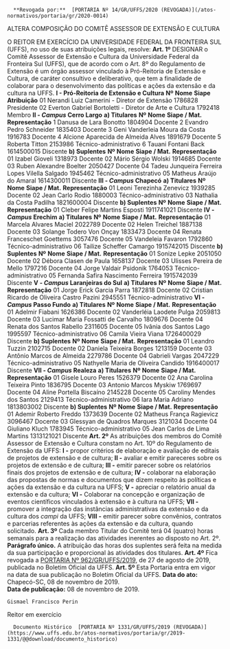       **Revogada por:**  [PORTARIA Nº 14/GR/UFFS/2020 (REVOGADA)](/atos-normativos/portaria/gr/2020-0014) 

   ALTERA COMPOSIÇÃO DO COMITÊ ASSESSOR DE EXTENSÃO E CULTURA  

 O REITOR EM EXERCÍCIO DA UNIVERSIDADE FEDERAL DA FRONTEIRA SUL (UFFS), no uso de suas atribuições legais, resolve:   **Art. 1º**  DESIGNAR o Comitê Assessor de Extensão e Cultura da Universidade Federal da Fronteira Sul (UFFS), que de acordo com o Art. 8º do Regulamento de Extensão é um órgão assessor vinculado à Pró-Reitoria de Extensão e Cultura, de caráter consultivo e deliberativo, que tem a finalidade de colaborar para o desenvolvimento das políticas e ações da extensão e da cultura na UFFS. **I - Pró-Reitoria de Extensão e Cultura**      **Nº**    **Nome**   **Siape**   **Atribuição**     01   Nerandi Luiz Camerini - Diretor de Extensão   1786828   Presidente     02   Everton Gabriel Bortoletti - Diretor de Arte e Cultura   1792418   Membro     **II - *Campus*  Cerro Largo** **a) Titulares**      **Nº**   **Nome**   **Siape / Mat.**   **Representação**     1   Danusa de Lara Bonotto   1804904   Docente     2   Evandro Pedro Schneider   1835403   Docente     3   Geni Vanderleia Moura da Costa   1916783   Docente     4   Alcione Aparecida de Almeida Alves   1891679   Docente     5   Roberta Titton   2153986   Técnico-administrativo     6   Tauani Fontani Back   1614500015   Discente     **b) Suplentes**      **Nº**    **Nome**   **Siape / Mat.**   **Representação**     01   Izabel Gioveli   1318973   Docente     02   Mário Sérgio Wolski   1914685   Docente     03   Ruben Alexandre Boelter   2050427   Docente     04   Tadeu Junqueira Ferreira Lopes Vilella Salgado   1945462   Técnico-administrativo     05   Matheus Araújo do Amaral   1614300011   Discente     **III - *Campus*  Chapecó** **a) Titulares**      **Nº**    **Nome**   **Siape / Mat.**   **Representação**     01   Leoni Terezinha Zenevicz   1939285   Docente     02   Jean Carlo Rodio   1880003   Técnico-administrativo     03   Nathalia da Costa Padilha   1821600004   Discente     **b) Suplentes**      **Nº**    **Nome**   **Siape / Mat.**   **Representação**     01   Cleber Felipe Martins Esposti   1911741021   Discente     **IV - *Campus*  Erechim** **a) Titulares**      **Nº**    **Nome**   **Siape / Mat.**   **Representação**     01   Marcela Alvares Maciel   2022789   Docente     02   Helen Treichel   1887138   Docente     03   Solange Todero Von Onçay   1833473   Docente     04   Renata Franceschet Goettems   3057476   Docente     05   Vandeleia Favaron   1792860   Técnico-administrativo     06   Tailize Scheffer Camargo   1915742015   Discente     **b) Suplentes**      **Nº**    **Nome**   **Siape / Mat.**   **Representação**     01   Sonize Lepke   2051050   Docente     02   Débora Clasen de Paula   1658137   Docente     03   Ulisses Pereira de Mello   1797216   Docente     04   Jorge Valdair Psidonik   1764053   Técnico-administrativo     05   Fernanda Safira Nascimento Ferreira   1915742039   Discente     **V - *Campus*  Laranjeiras do Sul** **a) Titulares**      **Nº**    **Nome**   **Siape / Mat.**   **Representação**     01   Jorge Erick Garcia Parra   1872818   Docente     02   Cristian Ricardo de Oliveira Castro Pazini   2945551   Técnico-administrativo     **VI - *Campus*  Passo Fundo** **a) Titulares**      **Nº**    **Nome**   **Siape / Mat.**   **Representação**     01   Adelmir Fiabani   1626386   Docente     02   Vanderléia Laodete Pulga   2059813   Docente     03   Lucimar Maria Fossatti de Carvalho   1809676   Docente     04   Renata dos Santos Rabello   2311605   Docente     05   Ivânia dos Santos Lago   1995597   Técnico-administrativo     06   Camila Vieira Viana   1726400029   Discente     **b) Suplentes**      **Nº**    **Nome**   **Siape / Mat.**   **Representação**     01   Leandro Tuzzin   2102715   Docente     02   Daniela Teixeira Borges   1213159   Docente     03   Antônio Marcos de Almeida   2279786   Docente     04   Gabrieli Vargas   2047229   Técnico-administrativo     05   Nathyelle Maria de Oliveira Candido   1916400017   Discente     **VII - *Campus*  Realeza** **a) Titulares**      **Nº**    **Nome**   **Siape / Mat.**   **Representação**     01   Gisele Louro Peres   1526379   Docente     02   Ana Carolina Teixeira Pinto   1836795   Docente     03   Antonio Marcos Myskiw   1769697   Docente     04   Aline Portella Biscaíno   2145228   Docente     05   Caroliny Mendes dos Santos   2129413   Técnico-administrativo     06   Iara Maria Adriano   1813803002   Discente     **b) Suplentes**      **Nº**    **Nome**   **Siape / Mat.**   **Representação**     01   Ademir Roberto Freddo   1373639   Docente     02   Matheus França Ragievicz   3096467   Docente     03   Glessyan de Quadros Marques   3121034   Docente     04   Giuliano Kluch   1783945   Técnico-administrativo     05   Jean Carlos de Lima Martins   1313121021   Discente       **Art. 2º**  As atribuições dos membros do Comitê Assessor de Extensão e Cultura constam no Art. 10º do Regulamento de Extensão da UFFS: **I -**  propor critérios de elaboração e avaliação de editais de projetos de extensão e de cultura; **II -**  avaliar e emitir pareceres sobre os projetos de extensão e de cultura; **III -**  emitir parecer sobre os relatórios finais dos projetos de extensão e de cultura; **IV -**  colaborar na elaboração das propostas de normas e documentos que dizem respeito às políticas e ações da extensão e da cultura na UFFS; **V -**  apreciar o relatório anual da extensão e da cultura; **VI -**  Colaborar na concepção e organização de eventos científicos vinculados à extensão e à cultura na UFFS; **VII -**  promover a integração das instâncias administrativas da extensão e da cultura dos *campi*  da UFFS; **VIII -**  emitir parecer sobre convênios, contratos e parcerias referentes às ações da extensão e da cultura, quando solicitado.   **Art. 3º**  Cada membro Titular do Comitê terá 04 (quatro) horas semanais para a realização das atividades inerentes ao disposto no Art. 2º. **Parágrafo único.**  A atribuição das horas dos suplentes será feita na medida da sua participação e proporcional às atividades dos titulares.   **Art. 4º**  Fica revogada a [PORTARIA Nº 962/GR/UFFS/2019](https://www.uffs.edu.br/atos-normativos/portaria/gr/2019-0962), de 27 de agosto de 2019, publicada no Boletim Oficial da UFFS.   **Art. 5º**  Esta Portaria entra em vigor na data de sua publicação no Boletim Oficial da UFFS.        **Data do ato:** Chapecó-SC, 08 de novembro de 2019.   
 **Data de publicação:**  08 de novembro de 2019. 

    Gismael Francisco Perin   
 Reitor em exercício 

      Documento Histórico  [PORTARIA Nº 1331/GR/UFFS/2019 (REVOGADA)](https://www.uffs.edu.br/atos-normativos/portaria/gr/2019-1331/@@download/documento_historico)     
      